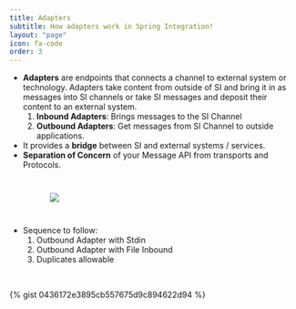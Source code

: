 ```yaml
---
title: Adapters
subtitle: How adapters work in Spring Integration!
layout: "page"
icon: fa-code
order: 3
---
```


- **Adapters** are endpoints that connects a channel to external system or technology. Adapters take content from outside of SI and bring it in as messages into SI channels or take SI messages and deposit their content to an external system.
	1. **Inbound Adapters**: Brings messages to the SI Channel
	2. **Outbound Adapters**: Get messages from SI Channel to outside applications.
- It provides a **bridge** between SI and external systems / services.
- **Separation of Concern** of your Message API from transports and Protocols.
  	
<br/>
  
<img src="{{ site.baseurl }}/imgs/Adapters.PNG" style="display: block; padding: 2% 0% 2% 14%;"/>
  
<br/>
   
- Sequence to follow: 
	1. Outbound Adapter with Stdin
	2. Outbound Adapter with File Inbound
	3. Duplicates allowable
   
<br/>
	
{% gist 0436172e3895cb557675d9c894622d94 %}
